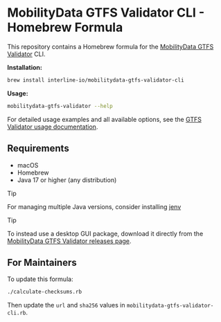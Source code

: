 # MobilityData GTFS Validator CLI - Homebrew Formula

This repository contains a Homebrew formula for the [MobilityData GTFS Validator](https://github.com/MobilityData/gtfs-validator) CLI.

**Installation:**
```bash
brew install interline-io/mobilitydata-gtfs-validator-cli
```

**Usage:**
```bash
mobilitydata-gtfs-validator --help
```

For detailed usage examples and all available options, see the [GTFS Validator usage documentation](https://github.com/MobilityData/gtfs-validator/blob/master/docs/USAGE.md).

## Requirements

- macOS
- Homebrew
- Java 17 or higher (any distribution)

> [!TIP]
> For managing multiple Java versions, consider installing [jenv](https://github.com/jenv/jenv)

> [!TIP]
> To instead use a desktop GUI package, download it directly from the [MobilityData GTFS Validator releases page](https://github.com/MobilityData/gtfs-validator/releases).

## For Maintainers

To update this formula:

```bash
./calculate-checksums.rb
```

Then update the `url` and `sha256` values in `mobilitydata-gtfs-validator-cli.rb`. 